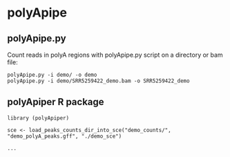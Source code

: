 # polyApipe



## polyApipe.py

Count reads in polyA regions with polyApipe.py script on a directory or bam file:

```
polyApipe.py -i demo/ -o demo
polyApipe.py -i demo/SRR5259422_demo.bam -o SRR5259422_demo
```

## polyApiper R package


```
library (polyApiper)

sce <- load_peaks_counts_dir_into_sce("demo_counts/", "demo_polyA_peaks.gff", "./demo_sce") 

...

```





